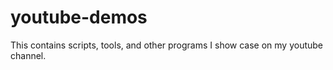 # youtube-demos
This contains scripts, tools, and other programs I show case on my youtube channel.
